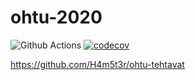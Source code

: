 # ohtu-2020

![Github Actions](https://github.com/H4m5t3r/ohtu-2020-viikko1/workflows/Java%20CI%20with%20Gradle/badge.svg) [![codecov](https://codecov.io/gh/H4m5t3r/ohtu-2020-viikko1/branch/main/graph/badge.svg?token=DME6MGH50Y)](undefined)

https://github.com/H4m5t3r/ohtu-tehtavat
